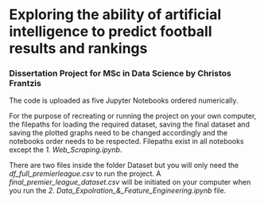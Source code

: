 # **Exploring the ability of artificial intelligence to predict football results and rankings**

### Dissertation Project for MSc in Data Science by Christos Frantzis


The code is uploaded as five Jupyter Notebooks ordered numerically.


For the purpose of recreating or running the project on your own computer, the filepaths for loading the required dataset, saving the final dataset and saving the plotted graphs need to be changed accordingly and the notebooks order needs to be respected. Filepaths exist in all notebooks except the *1. Web_Scraping.ipynb*.


There are two files inside the folder Dataset but you will only need the *df_full_premierleague.csv* to run the project. A *final_premier_league_dataset.csv* will be initiated on your computer when you run the *2. Data_Expolration_&_Feature_Engineering.ipynb* file. 
